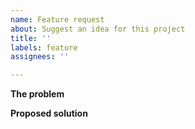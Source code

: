 ```yaml
---
name: Feature request
about: Suggest an idea for this project
title: ''
labels: feature
assignees: ''

---
```


**The problem**

<!-- Please describe your current problem. -->

**Proposed solution**

<!-- Please propose solutions for solving problems. -->
